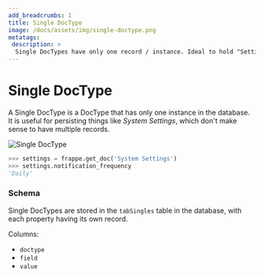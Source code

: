 ```yaml
---
add_breadcrumbs: 1
title: Single DocType
image: /docs/assets/img/single-doctype.png
metatags:
 description: >
  Single DocTypes have only one record / instance. Ideal to hold "Settings" and using DocTypes as Views
---
```

# Single DocType

A Single DocType is a DocType that has only one instance in the database. It is useful
for persisting things like *System Settings*, which don't make sense to have multiple
records.

![Single DocType](/docs/assets/img/single-doctype.png)

```python
>>> settings = frappe.get_doc('System Settings')
>>> settings.notification_frequency
'Daily'
```

### Schema

Single DocTypes are stored in the `tabSingles` table in the database, with each property having its own record.

Columns:

- `doctype`
- `field`
- `value`
